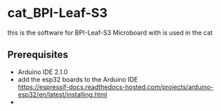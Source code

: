 # cat_BPI-Leaf-S3
this is the software for BPI-Leaf-S3 Microboard with is used in the cat 

## Prerequisites
- Arduino IDE 2.1.0
- add the esp32 boards to the Arduino IDE  
https://espressif-docs.readthedocs-hosted.com/projects/arduino-esp32/en/latest/installing.html
- 